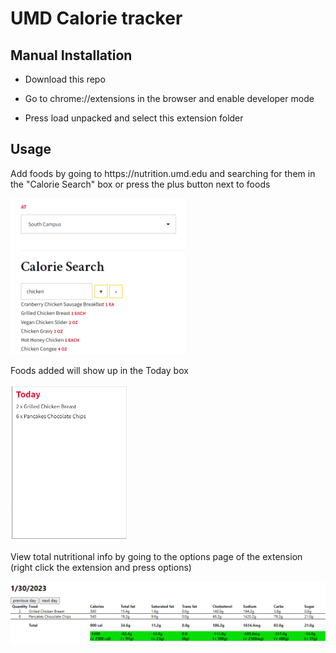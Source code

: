 <h1>UMD Calorie tracker</h2>

<h2>Manual Installation</h2>

- Download this repo

- Go to chrome://extensions in the browser and enable developer mode

- Press load unpacked and select this extension folder

<h2>Usage</h2>

<p>Add foods by going to https://nutrition.umd.edu and searching for them in the "Calorie Search" box or press the plus button next to foods</p>
<img src="https://github.com/ksucpea/umdcalorie/blob/main/icon/search.png" height="250px" />

<p>Foods added will show up in the Today box</p>
<img src="https://github.com/ksucpea/umdcalorie/blob/main/icon/today.png" height="250px"/>

<p>View total nutritional info by going to the options page of the extension (right click the extension and press options)</p>
<img src="https://github.com/ksucpea/umdcalorie/blob/main/icon/calendar.png" />

